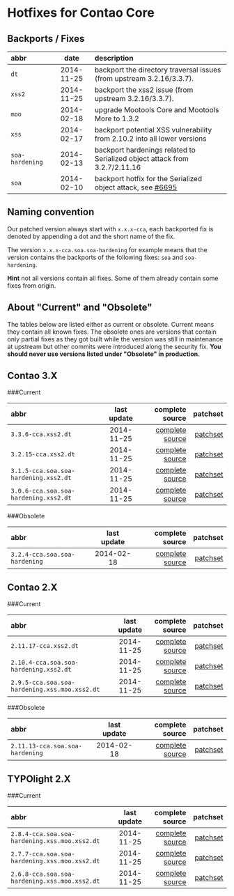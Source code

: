Hotfixes for Contao Core
========================

Backports / Fixes
-----------------

| abbr            | date       | description                                                                                               |
|:--------------- |:----------:|:----------------------------------------------------------------------------------------------------------|
| `dt`            | 2014-11-25 | backport the directory traversal issues (from upstream 3.2.16/3.3.7).                                     |
| `xss2`          | 2014-11-25 | backport the xss2 issue (from upstream 3.2.16/3.3.7).                                                     |
| `moo`           | 2014-02-18 | upgrade Mootools Core and Mootools More to 1.3.2                                                          |
| `xss`           | 2014-02-17 | backport potential XSS vulnerability from 2.10.2 into all lower versions                                  |
| `soa-hardening` | 2014-02-13 | backport hardenings related to Serialized object attack from 3.2.7/2.11.16                                |
| `soa`           | 2014-02-10 | backport hotfix for the Serialized object attack, see [#6695](https://github.com/contao/core/issues/6695) |


Naming convention
-----------------

Our patched version always start with `x.x.x-cca`, each backported fix is denoted by appending a dot and the short name of the fix.

The version `x.x.x-cca.soa.soa-hardening` for example means that the version contains the backports of the following fixes: `soa` and `soa-hardening`.

**Hint** not all versions contain all fixes. Some of them already contain some fixes from origin.

About "Current" and "Obsolete"
------------------------------

The tables below are listed either as current or obsolete. Current means they contain all known fixes.
The obsolete ones are versions that contain only partial fixes as they got built while the version was still in maintenance at upstream but
other commits were introduced along the security fix.
**You should never use versions listed under "Obsolete" in production.**

Contao 3.X
----------

###Current

| abbr                                  | last update | complete source                                                                                            | patchset                                                                                                     |
| :------------------------------------ |:-----------:| ----------------------------------------------------------------------------------------------------------:| ------------------------------------------------------------------------------------------------------------:|
| `3.3.6-cca.xss2.dt`                   | 2014-11-25  | [complete source](https://github.com/contao-community-alliance/contao-core-hotfix/tree/securityfix-3.3.6)  | [patchset](https://github.com/contao-community-alliance/contao-core-hotfix/tree/securityfix-3.3.6-patchset)  |
| `3.2.15-cca.xss2.dt`                  | 2014-11-25  | [complete source](https://github.com/contao-community-alliance/contao-core-hotfix/tree/securityfix-3.2.15) | [patchset](https://github.com/contao-community-alliance/contao-core-hotfix/tree/securityfix-3.2.15-patchset) |
| `3.1.5-cca.soa.soa-hardening.xss2.dt` | 2014-11-25  | [complete source](https://github.com/contao-community-alliance/contao-core-hotfix/tree/securityfix-3.1.5)  | [patchset](https://github.com/contao-community-alliance/contao-core-hotfix/tree/securityfix-3.1.5-patchset)  |
| `3.0.6-cca.soa.soa-hardening.xss2.dt` | 2014-11-25  | [complete source](https://github.com/contao-community-alliance/contao-core-hotfix/tree/securityfix-3.0.6)  | [patchset](https://github.com/contao-community-alliance/contao-core-hotfix/tree/securityfix-3.0.6-patchset)  |

###Obsolete

| abbr                                  | last update | complete source                                                                                           | patchset                                                                                                    |
| :------------------------------------ |:-----------:| ---------------------------------------------------------------------------------------------------------:| -----------------------------------------------------------------------------------------------------------:|
| `3.2.4-cca.soa.soa-hardening`         | 2014-02-18  | [complete source](https://github.com/contao-community-alliance/contao-core-hotfix/tree/securityfix-3.2.4) | [patchset](https://github.com/contao-community-alliance/contao-core-hotfix/tree/securityfix-3.2.4-patchset) |

Contao 2.X
----------

###Current

| abbr                                          | last update | complete source                                                                                             | patchset                                                                                                      |
| :-------------------------------------------- |:-----------:| -----------------------------------------------------------------------------------------------------------:| -------------------------------------------------------------------------------------------------------------:|
| `2.11.17-cca.xss2.dt`                         | 2014-11-25  | [complete source](https://github.com/contao-community-alliance/contao-core-hotfix/tree/securityfix-2.11.17) | [patchset](https://github.com/contao-community-alliance/contao-core-hotfix/tree/securityfix-2.11.17-patchset) |
| `2.10.4-cca.soa.soa-hardening.xss2.dt`        | 2014-11-25  | [complete source](https://github.com/contao-community-alliance/contao-core-hotfix/tree/securityfix-2.10.4)  | [patchset](https://github.com/contao-community-alliance/contao-core-hotfix/tree/securityfix-2.10.4-patchset)  |
| `2.9.5-cca.soa.soa-hardening.xss.moo.xss2.dt` | 2014-11-25  | [complete source](https://github.com/contao-community-alliance/contao-core-hotfix/tree/securityfix-2.9.5)   | [patchset](https://github.com/contao-community-alliance/contao-core-hotfix/tree/securityfix-2.9.5-patchset)   |

###Obsolete

| abbr                            | last update | complete source                                                                                              | patchset                                                                                                      |
| :------------------------------ |:-----------:| ------------------------------------------------------------------------------------------------------------:| -------------------------------------------------------------------------------------------------------------:|
| `2.11.13-cca.soa.soa-hardening` | 2014-02-18  | [complete source](https://github.com/contao-community-alliance/contao-core-hotfix/tree/securityfix-2.11.13)  | [patchset](https://github.com/contao-community-alliance/contao-core-hotfix/tree/securityfix-2.11.13-patchset) |


TYPOlight 2.X
-------------

###Current

| abbr                                          | last update | complete source                                                                                           | patchset                                                                                                    |
| :-------------------------------------------- |:-----------:| ---------------------------------------------------------------------------------------------------------:| -----------------------------------------------------------------------------------------------------------:|
| `2.8.4-cca.soa.soa-hardening.xss.moo.xss2.dt` | 2014-11-25  | [complete source](https://github.com/contao-community-alliance/contao-core-hotfix/tree/securityfix-2.8.4) | [patchset](https://github.com/contao-community-alliance/contao-core-hotfix/tree/securityfix-2.8.4-patchset) |
| `2.7.7-cca.soa.soa-hardening.xss.moo.xss2.dt` | 2014-11-25  | [complete source](https://github.com/contao-community-alliance/contao-core-hotfix/tree/securityfix-2.7.7) | [patchset](https://github.com/contao-community-alliance/contao-core-hotfix/tree/securityfix-2.7.7-patchset) |
| `2.6.8-cca.soa.soa-hardening.xss.moo.xss2.dt` | 2014-11-25  | [complete source](https://github.com/contao-community-alliance/contao-core-hotfix/tree/securityfix-2.6.8) | [patchset](https://github.com/contao-community-alliance/contao-core-hotfix/tree/securityfix-2.6.8-patchset) |
